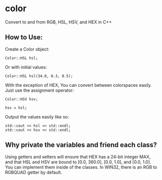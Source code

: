 # color
Convert to and from RGB, HSL, HSV, and HEX in C++

## How to Use:

Create a Color object:

```
Color::HSL hsl;
```

Or with initial values:

```
Color::HSL hsl(34.0, 0.3, 0.5);
```

With the exception of HEX,
You can convert between colorspaces easily.
Just use the assignment operator:

```
Color::HSV hsv;

hsv = hsl;
```

Output the values easily like so:

```
std::cout << hsl << std::endl;    
std::cout << hsv << std::endl;
```

## Why private the variables and friend each class?
Using getters and setters will ensure that HEX has a 24-bit integer MAX, and that HSL and HSV are bound to [0.0, 360.0], [0.0, 1.0], and [0.0, 1.0]. 
You can implement them inside of the classes.
In WIN32, there is an RGB to RGBQUAD getter by default.
